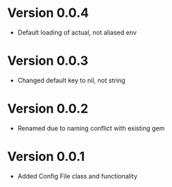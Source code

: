Version 0.0.4
=========================

+ Default loading of actual, not aliased env

Version 0.0.3
=========================

+ Changed default key to nil, not string

Version 0.0.2
=========================

+ Renamed due to naming conflict with existing gem

Version 0.0.1
=========================

+ Added Config File class and functionality
